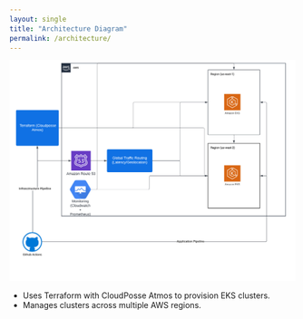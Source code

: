 ```yaml
---
layout: single
title: "Architecture Diagram"
permalink: /architecture/
---
```

![Architecture Diagram](architecture_overview.jpeg)

- Uses Terraform with CloudPosse Atmos to provision EKS clusters.
- Manages clusters across multiple AWS regions.
